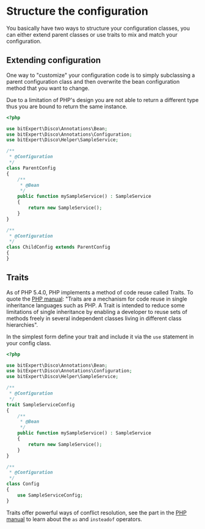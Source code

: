 # Structure the configuration

You basically have two ways to structure your configuration classes, you
can either extend parent classes or use traits to mix and match your
configuration.

## Extending configuration

One way to "customize" your configuration code is to simply subclassing
a parent configuration class and then overwrite the bean configuration
method that you want to change.

Due to a limitation of PHP's design you are not able to return a different
type thus you are bound to return the same instance.

```php
<?php

use bitExpert\Disco\Annotations\Bean;
use bitExpert\Disco\Annotations\Configuration;
use bitExpert\Disco\Helper\SampleService;

/**
 * @Configuration
 */
class ParentConfig
{
    /**
     * @Bean
     */
    public function mySampleService() : SampleService
    {
        return new SampleService();
    }
}

/**
 * @Configuration
 */
class ChildConfig extends ParentConfig
{
}
```
## Traits

As of PHP 5.4.0, PHP implements a method of code reuse called Traits. To
quote the [PHP manual](http://php.net/manual/en/language.oop5.traits.php):
"Traits are a mechanism for code reuse in single inheritance languages
such as PHP. A Trait is intended to reduce some limitations of single
inheritance by enabling a developer to reuse sets of methods freely in
several independent classes living in different class hierarchies".

In the simplest form define your trait and include it via the `use`
statement in your config class.

```php
<?php

use bitExpert\Disco\Annotations\Bean;
use bitExpert\Disco\Annotations\Configuration;
use bitExpert\Disco\Helper\SampleService;

/**
 * @Configuration
 */
trait SampleServiceConfig
{
    /**
     * @Bean
     */
    public function mySampleService() : SampleService
    {
        return new SampleService();
    }
}

/**
 * @Configuration
 */
class Config
{
    use SampleServiceConfig;
}
```

Traits offer powerful ways of conflict resolution, see the part in the
[PHP manual](http://php.net/manual/en/language.oop5.traits.php#language.oop5.traits.conflict) to learn about the `as` and `insteadof` operators.
